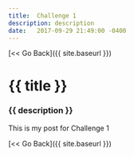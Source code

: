 ```yaml
---
title:  Challenge 1
description: description
date:   2017-09-29 21:49:00 -0400
---
```


[&lt;&lt; Go Back]({{ site.baseurl }})

# {{ title }}
### {{ description }}

This is my post for Challenge 1

[&lt;&lt; Go Back]({{ site.baseurl }})
